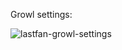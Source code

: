 Growl settings:

![lastfan-growl-settings](http://f.cl.ly/items/3q3v1n1x461b0Y2w2907/LastFanRadio-Settings.png)
